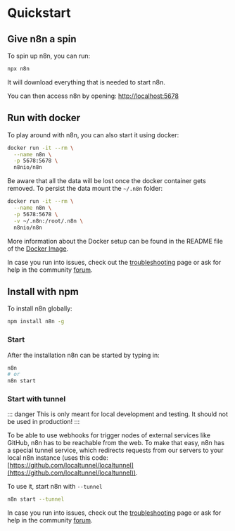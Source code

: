 # Quickstart


## Give n8n a spin

To spin up n8n, you can run:

```bash
npx n8n
```

It will download everything that is needed to start n8n.

You can then access n8n by opening:
[http://localhost:5678](http://localhost:5678)

## Run with docker

To play around with n8n, you can also start it using docker:

```bash
docker run -it --rm \
  --name n8n \
  -p 5678:5678 \
  n8nio/n8n
```

Be aware that all the data will be lost once the docker container gets removed. To
persist the data mount the `~/.n8n` folder:

```bash
docker run -it --rm \
  --name n8n \
  -p 5678:5678 \
  -v ~/.n8n:/root/.n8n \
  n8nio/n8n
```

More information about the Docker setup can be found in the README file of the
[Docker Image](https://github.com/n8n-io/n8n/blob/master/docker/images/n8n/README.md).

In case you run into issues, check out the [troubleshooting](../reference/troubleshooting.md) page or ask for help in the community [forum](https://community.n8n.io/).

## Install with npm

To install n8n globally:

```bash
npm install n8n -g
```

### Start

After the installation n8n can be started by typing in:

```bash
n8n
# or
n8n start
```


### Start with tunnel

::: danger
This is only meant for local development and testing. It should not be used in production!
:::

To be able to use webhooks for trigger nodes of external services like GitHub, n8n has to be reachable from the web. To make that easy, n8n has a special tunnel service, which redirects requests from our servers to your local n8n instance (uses this code: [https://github.com/localtunnel/localtunnel](https://github.com/localtunnel/localtunnel)).

To use it, start n8n with `--tunnel`

```bash
n8n start --tunnel
```

In case you run into issues, check out the [troubleshooting](../reference/troubleshooting.md) page or ask for help in the community [forum](https://community.n8n.io/).
